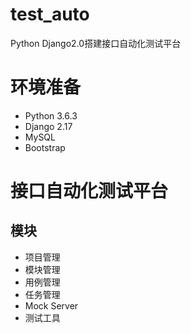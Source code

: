# test_auto
Python Django2.0搭建接口自动化测试平台

# 环境准备
- Python 3.6.3
- Django 2.17
- MySQL
- Bootstrap

# 接口自动化测试平台
## 模块
- 项目管理
- 模块管理
- 用例管理
- 任务管理
- Mock Server
- 测试工具